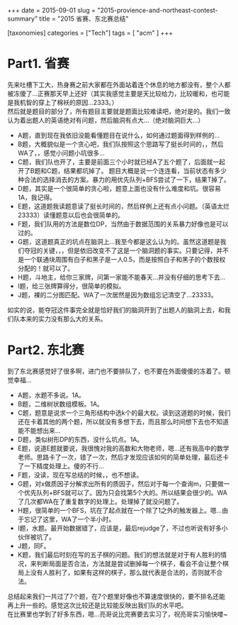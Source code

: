 +++
date = 2015-09-01
slug = "2015-provience-and-northeast-contest-summary"
title = "2015 省赛、东北赛总结"

[taxonomies]
categories =  ["Tech"]
tags = [ "acm" ]
+++


Part1. 省赛
=========

先来吐槽下工大，热身赛之前大家都在外面站着连个休息的地方都没有，整个人都被冻傻了…正赛那天早上还好（其实我感觉主要是天比较给力，比较暖和，也可能是我机智的穿上了棉袄的原因…2333。）  
然后就是题目的部分了，所有题目主要就是题面比较难读吧，绝对是的。我们一致认为着出题人的英语绝对有问题，然后脑洞有点大…（绝对脑洞巨大…）

<!-- more -->

* A题，直到现在我依旧没能看懂题目在说什么，如何通过题面得到样例的…
* B题，大概貌似是一个贪心吧，我们队按照这个思路写了挺长时间的，，然后WA了，，感觉小问题小坑很多…
* C题，我们队也开了，主要是前面三个小时就已经A了五个题了，后面就一起开了B题和C题，结果都坑掉了。 题目大概是说一个连连看，当前状态有多少种合法的选择消去的方案。暴力的用优先队列+BFS尝试了一下，结果T掉了。
* D题，其实是一个很简单的贪心啦，题意上面也没有什么难度和坑。很容易1A，我记得。
* E题，这道题我读题意读了挺长时间的，然后样例上还有点小问题。（英语太烂23333）读懂题意以后也会很简单的。
* F题，我们队用的方法是数位DP，当然由于数据范围的关系暴力好像也是可以过的。
* G题，这道题真正的坑点在脑洞上…我至今都是这么认为的。虽然这道题是我们夺冠的关键，，，但是依旧改变不了这是一个脑洞题的事实。只要记得，并不是一个联通块周围有白子和黑子是一人0.5，而是按照白子和黑子的个数按权分配的！就可以了。
* H题，斗地主，给你三家牌，问第一家能不能春天…并没有仔细的思考下去…
* I题，给三张牌算得分，很简单的模拟。
* J题，裸的二分图匹配。WA了一次居然是因为数组忘记清空了…23333。

如实的说，能夺冠这件事完全就是恰好我们的脑洞开到了出题人的脑洞上去，和我们队本来的实力没有那么大的关系。

Part2. 东北赛
==========

到了东北赛感觉好了很多啊，进门也不要排队了，也不要在外面傻傻的冻着了。顿觉幸福…

* A题，水题不多说。1A。
* B题，二维树状数组模板。1A。
* C题，题意是说求一个三角形结构中选k个的最大权。读到这道题的时候，我们还在卡着其他的两个题，所以就没有多想下去，而且那么时间想下去也不知道能不能想出来…
* D题，类似树形DP的东西，没什么坑点。1A。
* E题，说道E题就要说，我很愧对我的高数和大物老师，嗯…还有我高中的数学老师。思路卡了一次，错了一次，然后才发现应该如何的简单处理，最后还卡了一下精度处理上。傻的不行…
* F题，没读，现在写总结的时候，，也不想读。
* G题，对x做质因子分解求出所有的质因子，然后对于每一个查询m，只要做一个优先队列+BFS就可以了。因为只会找第5个大的。所以结果会很少的。WA了几次都WA在了重复数字的处理上。处理掉了就没问题了。
* H题，很简单的一个BFS，坑在了起点就在一个除了1之外的触发器上。嗯…由于忘记了这里，WA了一个半小时。
* I题，水题。最开始数据错了，应该是，最后rejudge了，不过也听说有好多小伙伴被坑了。
* J题，同F。
* K题，我们最后时刻在写的五子棋的问题。我们的想法就是对于有人胜利的情况，来判断局面是否合法，方法就是尝试删掉每一个棋子，看会不会让整个棋局上没有人胜利了，如果有这样的棋子，那么就代表是合法的，否则就不合法。

总结起来我们一共过了7个题，在7个题里好像也不算速度很快的，要不排名还能再上升一些的。感觉这次比较还是比较能反映出我们队的水平吧。  
在比赛里也学到了好多东西，嗯…亮哥说比完赛要去实习了，祝亮哥实习愉快喽~
